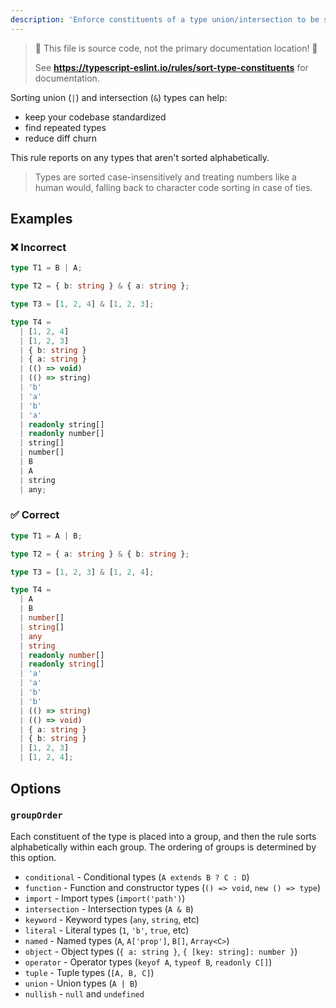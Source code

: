 ```yaml
---
description: 'Enforce constituents of a type union/intersection to be sorted alphabetically.'
---
```


> 🛑 This file is source code, not the primary documentation location! 🛑
>
> See **https://typescript-eslint.io/rules/sort-type-constituents** for documentation.

Sorting union (`|`) and intersection (`&`) types can help:

- keep your codebase standardized
- find repeated types
- reduce diff churn

This rule reports on any types that aren't sorted alphabetically.

> Types are sorted case-insensitively and treating numbers like a human would, falling back to character code sorting in case of ties.

## Examples

<!--tabs-->

### ❌ Incorrect

```ts
type T1 = B | A;

type T2 = { b: string } & { a: string };

type T3 = [1, 2, 4] & [1, 2, 3];

type T4 =
  | [1, 2, 4]
  | [1, 2, 3]
  | { b: string }
  | { a: string }
  | (() => void)
  | (() => string)
  | 'b'
  | 'a'
  | 'b'
  | 'a'
  | readonly string[]
  | readonly number[]
  | string[]
  | number[]
  | B
  | A
  | string
  | any;
```

### ✅ Correct

```ts
type T1 = A | B;

type T2 = { a: string } & { b: string };

type T3 = [1, 2, 3] & [1, 2, 4];

type T4 =
  | A
  | B
  | number[]
  | string[]
  | any
  | string
  | readonly number[]
  | readonly string[]
  | 'a'
  | 'a'
  | 'b'
  | 'b'
  | (() => string)
  | (() => void)
  | { a: string }
  | { b: string }
  | [1, 2, 3]
  | [1, 2, 4];
```

## Options

### `groupOrder`

Each constituent of the type is placed into a group, and then the rule sorts alphabetically within each group.
The ordering of groups is determined by this option.

- `conditional` - Conditional types (`A extends B ? C : D`)
- `function` - Function and constructor types (`() => void`, `new () => type`)
- `import` - Import types (`import('path')`)
- `intersection` - Intersection types (`A & B`)
- `keyword` - Keyword types (`any`, `string`, etc)
- `literal` - Literal types (`1`, `'b'`, `true`, etc)
- `named` - Named types (`A`, `A['prop']`, `B[]`, `Array<C>`)
- `object` - Object types (`{ a: string }`, `{ [key: string]: number }`)
- `operator` - Operator types (`keyof A`, `typeof B`, `readonly C[]`)
- `tuple` - Tuple types (`[A, B, C]`)
- `union` - Union types (`A | B`)
- `nullish` - `null` and `undefined`
